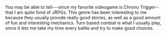 
You may be able to tell---since my favorite videogame is Chrono Trigger--that I am quite fond of JRPGs. This genre has been interesting to me because they usually provide really good stories, as well as a good amount of fun and interesting mechanics. Turn based combat is what I usually play, since it lets me take my time every battle and try to make good choices.



